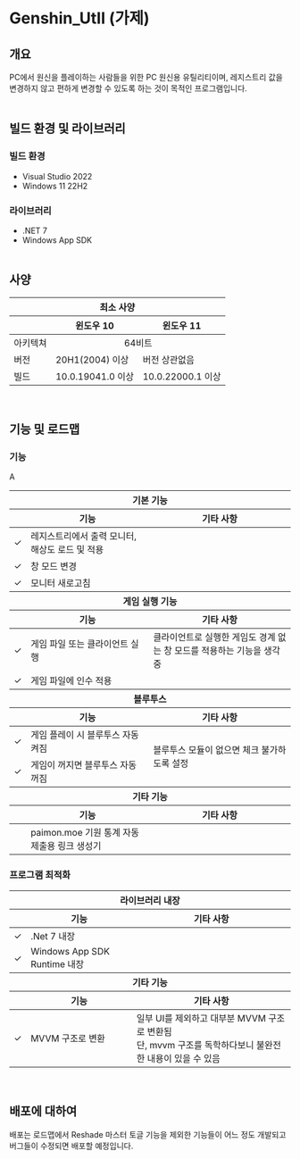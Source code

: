 # Genshin_UtIl (가제)


## 개요
PC에서 원신을 플레이하는 사람들을 위한 PC 원신용 유틸리티이며, 레지스트리 값을 변경하지 않고 편하게 변경할 수 있도록 하는 것이 목적인 프로그램입니다.
<br/><br/>

## 빌드 환경 및 라이브러리
### 빌드 환경
- Visual Studio 2022
- Windows 11 22H2

### 라이브러리
- .NET 7
- Windows App SDK
<br/><br/>

## 사양
<table>
  <thead>
    <tr>
      <th colspan="3">최소 사양</th>
    </tr>
  </thead>
  <thead>
    <tr>
      <th></th>
      <th>윈도우 10</th>
      <th>윈도우 11</th>
    </tr>
  </thead>
  <tbody>
    <tr>
      <td>아키텍쳐</td>
      <td colspan="2" align="center">64비트</td>
    </tr>
    <tr>
      <td>버전</td>
      <td>20H1(2004) 이상</td>
      <td>버전 상관없음</td>
    </tr>
    <tr>
      <td>빌드</td>
      <td>10.0.19041.0 이상</td>
      <td>10.0.22000.1 이상</td>
    </tr>
  </tbody>
</table>
<br/>

## 기능 및 로드맵 
### 기능
<table>
  <thead>
    <tr>
      <th colspan="3">기본 기능</th>
    </tr>
  </thead>
  <thead>
    <tr>
      <th></th>
      <th>기능</th>
      <th>기타 사항</th>
    </tr>
  </thead>
  <tbody>
    <tr>
      <td>&check;</td>
      <td>레지스트리에서 출력 모니터, 해상도 로드 및 적용</td>
      <td></td>
    </tr>
    <tr>
      <td>&check;</td>
      <td>창 모드 변경</td>
      <td></td>
    </tr>
    <tr>
      <td>&check;</td>
      <td>모니터 새로고침</td>
      <td></td>
    </tr>
  </tbody>
  <thead>
    <tr>
      <th colspan="3">게임 실행 기능</th>
    </tr>
  </thead>
  <thead>
    <tr>
      <th></th>
      <th>기능</th>
      <th>기타 사항</th>
    </tr>
  </thead>
  <tbody>
    <tr>
      <td>&check;</td>
      <td>게임 파일 또는 클라이언트 실행</td>
      <td>클라이언트로 실행한 게임도 경계 없는 창 모드를 적용하는 기능을 생각 중</td>
    </tr>
    <tr>
      <td>&check;</td>
      <td>게임 파일에 인수 적용</td>
      <td></td>
    </tr>
  </tbody>
  <thead>
    <tr>
      <th colspan="3">블루투스</th>
    </tr>
  </thead>
  <thead>
    <tr>
      <th></th>
      <th>기능</th>
      <th>기타 사항</th>
    </tr>
  </thead>
  <tbody>
    <tr>
      <td>&check;</td>
      <td>게임 플레이 시 블루투스 자동 켜짐</td>
      <td rowspan="2">블루투스 모듈이 없으면 체크 불가하도록 설정</td>
    </tr>
    <tr>
      <td>&check;</td>
      <td>게임이 꺼지면 블루투스 자동 꺼짐</td
    </tr>
  </tbody> 
  <thead>
    <tr>
      <th colspan="3">기타 기능</th>
    </tr>
  </thead>
  <thead>
    <tr>
      <th></th>A
      <th>기능</th>
      <th>기타 사항</th>
    </tr>
  </thead>
  <tbody>
    <tr>
      <td></td>
      <td>paimon.moe 기원 통계 자동 제출용 링크 생성기</td>
      <td></td>
    </tr>
  </tbody>
</table>

### 프로그램 최적화
<table>
  <thead>
    <tr>
      <th colspan="3">라이브러리 내장</th>
    </tr>
  </thead>
  <thead>
    <tr>
      <th></th>
      <th>기능</th>
      <th>기타 사항</th>
    </tr>
  </thead>
  <tbody>
    <tr>
      <td>&check;</td>
      <td>.Net 7 내장</td>
      <td></td>
    </tr>
    <tr>
      <td>&check;</td>
      <td>Windows App SDK Runtime 내장</td>
      <td></td>
    </tr>
  </tbody>
  <thead>
    <tr>
      <th colspan="3">기타 기능</th>
    </tr>
  </thead>
  <thead>
    <tr>
      <th></th>
      <th>기능</th>
      <th>기타 사항</th>
    </tr>
  </thead>
  <tbody>
    <tr>
      <td>&check;</td>
      <td>MVVM 구조로 변환</td>
      <td>일부 UI를 제외하고 대부분 MVVM 구조로 변환됨<br/>단, mvvm 구조를 독학하다보니 불완전한 내용이 있을 수 있음</td>
    </tr>
  </tbody>
</table>
<br/>

## 배포에 대하여
배포는 로드맵에서 Reshade 마스터 토글 기능을 제외한 기능들이 어느 정도 개발되고 버그들이 수정되면 배포할 예정입니다.  
